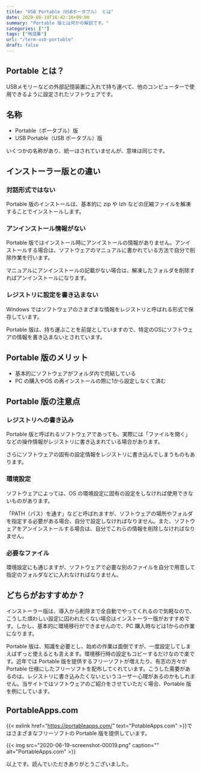 ```yaml
---
title: "USB Portable（USBポータブル） とは"
date: 2020-06-19T16:42:10+09:00
summary: "Portable 版とは何かの解説です。"
categories: [""]
tags: ["用語集"]
url: "/term-usb-portable"
draft: false
---
```


## Portable とは？

USBメモリーなどの外部記憶装置に入れて持ち運べて、他のコンピューターで使用できるように設定されたソフトウェアです。

## 名称

- Portable（ポータブル）版
- USB Portable（USB ポータブル）版

いくつかの名称があり、統一はされていませんが、意味は同じです。

## インストーラー版との違い

### 対話形式ではない

Portable 版のインストールは、基本的に zip や lzh などの圧縮ファイルを解凍することでインストールします。

### アンインストール情報がない

Portable 版ではインストール時にアンイストールの情報がありません。アンイストールする場合は、ソフトウェアのマニュアルに書かれている方法で自分で削除作業を行います。

マニュアルにアンインストールの記載がない場合は、解凍したフォルダを削除すればアンインストールになります。

### レジストリに設定を書き込まない

Windows ではソフトウェアのさまざまな情報をレジストリと呼ばれる形式で保存しています。

Portable 版は、持ち運ぶことを前提としていますので、特定のOSにソフトウェアの情報を書き込まないとされています。

## Portable 版のメリット

- 基本的にソフトウェアがフォルダ内で完結している
- PC の購入やOS の再インストールの際に1から設定しなくて済む

## Portable 版の注意点

### レジストリへの書き込み

Portable 版と呼ばれるソフトウェアであっても、実際には「ファイルを開く」などの操作情報がレジストリに書き込まれている場合があります。

さらにソフトウェアの固有の設定情報をレジストリに書き込んでしまうものもあります。

### 環境設定

ソフトウェアによっては、OS の環境設定に固有の設定をしなければ使用できないものがあります。

「PATH（パス）を通す」などと呼ばれますが、ソフトウェアの場所やフォルダを指定する必要がある場合、自分で設定しなければなりません。また、ソフトウェアをアンインストールする場合は、自分でこれらの情報を削除しなければなりません。

### 必要なファイル

環境設定にも通じますが、ソフトウェアで必要な別のファイルを自分で用意して指定のフォルダなどに入れなければなりません。

## どちらがおすすめか？

インストーラー版は、導入から削除まで全自動でやってくれるので気軽なので、こうした煩わしい設定に囚われたくない場合はインストーラー版がおすすめです。しかし、基本的に環境移行ができませんので、PC 購入時などは1からの作業になります。

Portable 版は、知識を必要とし、始めの作業は面倒ですが、一度設定してしまえばずっと使えるとも言えます。環境移行時の設定もコピーするだけなので楽です。近年では Portable 版を提供するフリーソフトが増えたり、有志の方々が Portable 仕様にしたフリーソフトを配布してくれています。こうした需要があるのは、レジストリに書き込みたくないというユーザー心理があるのかもしれません。当サイトではソフトウェアのご紹介をさせていただく場合、Portable 版を例にしています。

## PortableApps.com

{{< exlink href="https://portableapps.com/" text="PotableApps.com" >}}ではさまざまなフリーソフトの Portable 版を提供しています。

{{< img src="2020-06-19-screenshot-00019.png" caption="" alt="PortableApps.com" >}}

以上です。読んでいただきありがとうございました。
